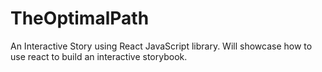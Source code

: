 # TheOptimalPath
An Interactive Story using React JavaScript library.  Will showcase how to use react to build an interactive storybook.
